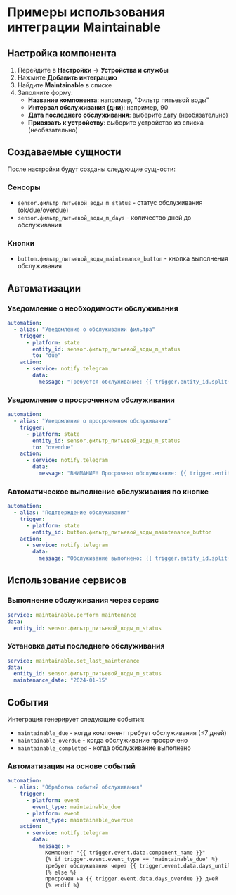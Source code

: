 # Примеры использования интеграции Maintainable

## Настройка компонента

1. Перейдите в **Настройки** → **Устройства и службы**
2. Нажмите **Добавить интеграцию**
3. Найдите **Maintainable** в списке
4. Заполните форму:
   - **Название компонента**: например, "Фильтр питьевой воды"
   - **Интервал обслуживания (дни)**: например, 90
   - **Дата последнего обслуживания**: выберите дату (необязательно)
   - **Привязать к устройству**: выберите устройство из списка (необязательно)

## Создаваемые сущности

После настройки будут созданы следующие сущности:

### Сенсоры
- `sensor.фильтр_питьевой_воды_m_status` - статус обслуживания (ok/due/overdue)
- `sensor.фильтр_питьевой_воды_m_days` - количество дней до обслуживания

### Кнопки
- `button.фильтр_питьевой_воды_maintenance_button` - кнопка выполнения обслуживания

## Автоматизации

### Уведомление о необходимости обслуживания

```yaml
automation:
  - alias: "Уведомление о обслуживании фильтра"
    trigger:
      - platform: state
        entity_id: sensor.фильтр_питьевой_воды_m_status
        to: "due"
    action:
      - service: notify.telegram
        data:
          message: "Требуется обслуживание: {{ trigger.entity_id.split('.')[1].replace('_m_status', '').replace('_', ' ').title() }}"
```

### Уведомление о просроченном обслуживании

```yaml
automation:
  - alias: "Уведомление о просроченном обслуживании"
    trigger:
      - platform: state
        entity_id: sensor.фильтр_питьевой_воды_m_status
        to: "overdue"
    action:
      - service: notify.telegram
        data:
          message: "ВНИМАНИЕ! Просрочено обслуживание: {{ trigger.entity_id.split('.')[1].replace('_m_status', '').replace('_', ' ').title() }}"
```

### Автоматическое выполнение обслуживания по кнопке

```yaml
automation:
  - alias: "Подтверждение обслуживания"
    trigger:
      - platform: state
        entity_id: button.фильтр_питьевой_воды_maintenance_button
    action:
      - service: notify.telegram
        data:
          message: "Обслуживание выполнено: {{ trigger.entity_id.split('.')[1].replace('_maintenance_button', '').replace('_', ' ').title() }}"
```

## Использование сервисов

### Выполнение обслуживания через сервис

```yaml
service: maintainable.perform_maintenance
data:
  entity_id: sensor.фильтр_питьевой_воды_m_status
```

### Установка даты последнего обслуживания

```yaml
service: maintainable.set_last_maintenance
data:
  entity_id: sensor.фильтр_питьевой_воды_m_status
  maintenance_date: "2024-01-15"
```

## События

Интеграция генерирует следующие события:

- `maintainable_due` - когда компонент требует обслуживания (≤7 дней)
- `maintainable_overdue` - когда обслуживание просрочено
- `maintainable_completed` - когда обслуживание выполнено

### Автоматизация на основе событий

```yaml
automation:
  - alias: "Обработка событий обслуживания"
    trigger:
      - platform: event
        event_type: maintainable_due
      - platform: event
        event_type: maintainable_overdue
    action:
      - service: notify.telegram
        data:
          message: >
            Компонент "{{ trigger.event.data.component_name }}" 
            {% if trigger.event.event_type == 'maintainable_due' %}
            требует обслуживания через {{ trigger.event.data.days_until }} дней
            {% else %}
            просрочен на {{ trigger.event.data.days_overdue }} дней
            {% endif %}
``` 